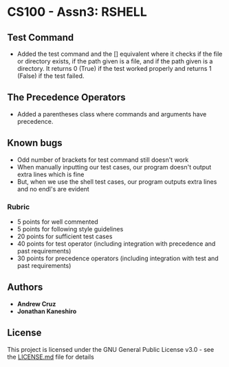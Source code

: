# CS100 - Assn3: RSHELL

## Test Command
* Added the test command and the [] equivalent where it checks if the file or directory exists, if the path given is a file, and if the path given is a directory. It returns 0 (True) if the test worked properly and returns 1 (False) if the test failed.
## The Precedence Operators
* Added a parentheses class where commands and arguments have precedence.

## Known bugs
* Odd number of brackets for test command still doesn't work
* When manually inputting our test cases, our program doesn't output extra lines which is fine
* But, when we use the shell test cases, our program outputs extra lines and no endl's are evident

### Rubric
* 5 points for well commented
* 5 points for following style guidelines
* 20 points for sufficient test cases
* 40 points for test operator (including integration with precedence and past requirements)
* 30 points for precedence operators (including integration with test and past requirements)


## Authors

* **Andrew Cruz**
* **Jonathan Kaneshiro**

## License

This project is licensed under the GNU General Public License v3.0 - see the [LICENSE.md](https://github.com/andrew-cruz/rshell/blob/exec/LICENSE) file for details
